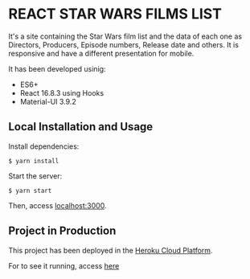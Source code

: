 # REACT STAR WARS FILMS LIST
It's a site containing the Star Wars film list and the data of each one as Directors, Producers, Episode numbers, Release date and others. It is responsive and have a different presentation for mobile.

It has been developed usinig:
* ES6+
* React 16.8.3 using Hooks
* Material-UI 3.9.2

## Local Installation and Usage
Install dependencies:

`$ yarn install`

Start the server:

`$ yarn start`

Then, access [localhost:3000](http://localhost:3000).

## Project in Production
This project has been deployed in the [Heroku Cloud Platform](https://www.heroku.com).

For to see it running, access [here](https://react-star-wars-films-list.herokuapp.com/)

